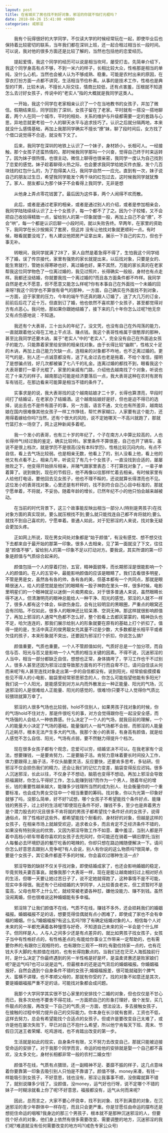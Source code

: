 ```yaml
---
layout: post
title: 在省城买了房也找不到好对象，邪淫的你就不怕打光棍吗？
date: 2018-08-26 15:41:00 +0800
categories: 戒邪淫
---
```


　　我有个玩得很好的大学同学，不仅读大学的时候经常玩在一起，即使毕业后也保持着比较密切的联系，当年我们都在深圳上班，还一起合租过相当长一段时间。可以说，我对他的很多方面还是比较了解的，当然也包括他的恋爱经历。
　　提起爱情，我这个同学的经历可以说是相当坎坷，屡受打击。先简单介绍下，我这个同学身高有点不够，不到一米六的样子，长相比较大众，性格那是相当的单纯，没什么心机，当然也会被人认为不够成熟、稳重。可能是农村出来的原因，在穿衣打扮方面一点都不讲究，生活相当节俭朴素。从事的是技术工作，性格也是典型的IT男，比较木讷，不擅长人际交往，情商比较低，还有点害羞，压根就不知道怎么去讨好女孩子，传说中的“老实人”指的大概就是我同学这类人。
　　一开始，我这个同学在老家相亲认识了一个在当地教书的女孩子，并加了微信。假期结束后，同学回到了深圳，女孩子留在了老家。平时就有一搭没一搭地聊着，两个人在同一个城市，平时的相处、关系的维护与升级都需要一定的套路与心思，异地恋就更考验一个人的聊天水平与追求技巧了。认识之后就分隔两地，本来就没什么感情基础，再加上我那同学确实不擅长“撩”妹，聊了段时间后，女方找了个借口说觉得不合适，就没有下文了。
　　后来，我同学在深圳的地铁上认识了一个妹子，身材娇小，长相可人。一经接触，那个女孩子还蛮热情的。那时候我同学那叫一个兴奋，觉得自己终于时来运转了。因为妹子很热情，也很主动，微信上聊得也很亲密，我同学一度认为自己找到了恋爱的感觉。妹子趁着聊得火热之际，也会要求我同学给她买件衣服，发个几百块钱的红包什么的，为了抱得美人归，我同学自然一一应允。直到有一次，妹子说自己的朋友过生日，希望我同学能发个两千块的红包过去，这时候我同学就犹豫了。家人、朋友都认为那个妹子不会看得上我同学，无非是想
　　从他身上弄点零花钱罢了。最后因为这件事，两个人闹得不欢而散。
　　此后，或者是通过老家的相亲，或者是通过别人的介绍，或者是参加相亲会，我同学陆陆续续认识了上十个女孩子，每一个都不了了之。因为个子较矮，又不会把自己收拾得精致一点，留给别人的第一印象就很一般，再加上自己不会“撩”，不会“哄”，每一个都是认识后聊一小段时间，就以失败告终。早两年，在家里的资助下，我同学在长沙按揭买了套房，但这并 没有让他找对象就更顺利一点。有时候，眼看就要没戏了，有人建议他把房产证拿出来，展示一下自己的实力，但也于事无补。
　　转眼间，我同学就满了28了，家人自然是着急得不得了，生怕我这个同学结不了婚，误了传宗接代，家里有强势的家长就提出来，以后找对象，只要是女的、能生育就行，管她长得寒碜也好，离过婚也好。果不其然，万能的家长真的在老家帮我这位同学物色了一位离过婚的，我见过照片，长得确实一般般，身材也有点走样。我都还没结婚，你就要我找一个离过婚的?而且各方面条件都不咋样。我同学自然是老大不愿意，但不愿意又能怎么样呢?你有本事自己在外面找一个未婚的回来呀?我这个同学也不算很有骨气的那种，一方面，自己确实在外面找不到对象，一方面，迫于家里的压力，今年的端午节还真的跟人订婚了，送了大几万的订金，前前后后花了近十万。但直到订了婚，他也依然不喜欢那个女孩子，甚至都觉得对方有点恶心。我问他，那如果你跟她结婚了，接下来的几十年你怎么过呢?他无奈又有点伤感地说：不知道。
　　我还有个大表哥，三十出头的年纪了。没文凭，也没有自己在外闯荡的能力，一直就跟着他父母在工地上干点活、赚点钱。我这个表哥性格属于很憨厚的那种，甚至比我同学还要木讷，属于“老实人”中的“老实人”，完全没有自己在外面追女孩子的能力，只能靠着家里给安排的相亲找对象。由于长得比较“幽默”，性格又十足的木讷，再加上自己能力欠缺一点，连相亲的对象都不咋地，也不乏离过婚的。更可气的是，别人还一点诚意都没有，送了礼金过去也老是拖着，不给个准信，摆明了是想骗点钱，好几次都被骗了七八千的礼金。连离过婚的都找不到，眼看我这个大表哥要打一辈子光棍了，家里的亲戚有门路，介绍他去越南找了个对象，听说也花了十来万的样子。越南那边可能是经济要落后一点，我大表哥这种在农村有房有车有钱花，在那边看来可能算是相当不错的条件了。
　　实事求是的说，我大表哥找的这个越南姑娘才二十岁，长得也算漂亮，早段时间打了结婚证，在老家办了结婚酒。这个越南姑娘好是好，但也是迫不得已的选择，说出去也不是件有面子的事，另一方面，语言不通，文化也有所差异，越南姑娘在国内很难像其他女孩子一样工作挣钱，帮忙养家糊口，人家要有这个能力，还用得着嫁给你吗?当然，还有个很大的风险，说不定她哪天一不高兴就跑了，那就竹篮打水一场空了，网上这种新闻多着呢。
　　我一个发小的表哥，也有三十岁的年纪了，个子在南方人中算比较高的，人也长得帅气(经过我的鉴定，确实比较帅)。家里条件不算很差，自己也开了辆车，虽说不是很上档次，就是学历不是很高(没有本科学历)，性格比较沉闷内向，有点不自信，看上去气场比较弱。也是相亲无数，他看上了的，别人没看上他，看上他的他又有点看不上，相亲几年，听说见了有几十个女孩子，一直没找到合适的，屡屡挫败之下，他变得开始排斥相亲，并赌气跟家里表态：不打算找对象了，一辈子单着算了。说到做到，现在的节假日，他不再像以往那样忙着去相亲。有时候家里有人给他打电话，要他回去见女孩子，他也不理不睬的，还说就算长得漂亮也不见。这位发小的表哥找对象，心里还是有杆秤的，找不到符合自己心目中标准的，那就宁愿单着，不将就，不妥协。随着年龄的增长，已然年纪不小的他只怕会越来越被动。
　　在当前的时代背景下，这三个故事能反映出相当一部分人(特别是男孩子)在找对象方面的真实现状。要么就压根找不到;要么就只能找连自己都不肯将就的;要么就找不到自己喜欢的，宁愿单着。普通人如此，对于犯邪淫的人来说，找对象无疑会更加头疼。
　　正如网上所说，现在男女间处对象都是“始于颜值”，有没有感觉、想不想交往下去都来自于最开始的那第一印象。很多人去相亲，见了第一面就没了下文，往往是“颜值不够”，留给别人的第一印象不足以打动对方。要我说，其实所谓的第一印象是颜值与气质综合起来的。
　　颜值包括一个人的穿着打扮，五官，精神面貌等，而长期邪淫是很能影响一个人的颜值的。在人的五官中，最能影响颜值的应该是眼睛了。我们去看很多明星，不管是男是女，虽然各有各的帅，各有各的美，但基本都有一个共同点，那就是眼睛很迷人，给人的感觉就是他们的眼睛有一股子神韵在里头一样，很多时候，电影里明星们的一个眼神就足以迷倒一片痴男痴女。对于很多普通人来说，虽然眼睛长得不迷人，但清澈明亮的眼神总能给人一种干净、阳光的感觉。邪淫的人就不一样了，很多人都有这个体会，纵欲伤身后，会有比较明显的黑眼圈，严重点的眼窝还会有凹陷。不仅如此，很多人的眼神还比较呆滞、空洞无神。那这样就很影响颜值了，再加上邪淫的人通常气色都不怎么好，整个脸看上去都灰蒙蒙的，精神劲头也不足，哈欠连连的，那我们展示给别人的形象就要在原有的基础上打个折扣了。值得一提的是，生活中真正的俊男靓女充其量不过是少数，大多数都是长相平平或者欠佳的孩子，本来形象就不突出，还要因为邪淫打个折扣，你说怎么搞?
　　颜值重要，气质也重要。一个人不管颜值如何，气质好总是一个加分项，而自信与否、阳光与否又是影响一个人气质的相当关键的因素。不得不说，沉迷邪淫的人当中，相当一部分都缺乏自信，想想也正常，身体搞垮了，学习工作也干不过别人，很多人甚至还因为邪淫过度导致那方面有的不行而自卑不已，请问自信该从何而来呢?有人甚至连找对象走出第一步的自信都没有。说到阳光，经常偷偷摸摸看些见不得人的小电影，脑袋里经常邪思邪念的人，你怎么可能指望他能有多阳光?我们说一个人阳光，是能感受到对方从内而外散发出一种正能量、阳光的气场，沉迷邪淫的人是很难给人正能量、阳光的感觉的，很难!你只要不让人觉得你气质比较猥琐就算万幸了。
　　邪淫的人很多气场也比较弱，hold不住别人，如果男孩子找对象的时候，你的气场hold不住对方，那是件很吃亏的事，对方会觉得跟你在一起没安全感，而气场强的人会给人一种依靠感。什么决定了一个人的气场，就我目前的理解，一个人的能量大小决定了气场的基础，能量强的人一般气场都不会弱，而邪淫的人能量几近耗尽，根本无法产生多大的气场。我那个发小的表哥，有身高有颜值，就是给人感觉不怎么自信、阳光，气场有点弱，要不然魅力得提升个档次。
　　现在很多女孩子都有个观念，恋爱可以穷，结婚坚决不可以。在我老家有个说法，想要赚钱，一是要肯努力，二是要脑子活。肯努力意味着要长时间投入工作，体力要跟得上;脑子活，不仅头脑要灵活，反应要快，还要肯多思考，多钻研。但邪淫不仅会损伤我们的精力，还会让我们的记忆力变差，脑袋变得反应迟钝。很多人沉迷邪淫，长此以往，不仅身子不想动，脑筋也变得不想动。再加上邪淫会导致损福漏财，你怎么干得好工作，怎么能赚到钱?而作为一个男人，随着年纪的增长，钱的重要性越来越大，能赚多少钱理所当然的成为别人、社会衡量你的一个重要标准，也会成为男女交往中一个相当重要的筹码。找对象，你以为光第一印象好就够了吗，没那么简单，好不好?试想，哪个女孩子不希望能找个条件好点、能赚钱的男孩子，过上好的生活呢?即使现在条件不好，赚钱不多，至少也是奔着男方是个潜力股去的!况且很多不肯将就的男孩子都希望找个条件好点的女孩子，说得通俗点，除了性格好这些外，都希望能找个耐看的、身材好的对象，但越是这样的女孩子，在相亲市场上就越受欢迎，追求者众多，而且肯定不乏经济条件不错的，如果没有特别突出的优势，又因为邪淫导致工作不如意、囊中羞涩，当别人都是开着中高档小轿车带着你喜欢的女孩子去兜风时，你可能还在骑着一辆旧摩托;当别人每餐必去环境舒适的餐厅吃香的喝辣的，你却只想在路边摊随便解决一下。请问你怎么好意思去跟别人竞争呢?有人会说，别人有你说的这么物质吗?很简单，你要是个女孩子，其它条件都差不多的时候，你会喜欢过哪种生活一点?
　　邪淫导致的缺财不仅关乎找对象，即使结婚成家了，也还会影响婚姻的稳定，毕竟贫贱夫妻百事哀。就像我那个大表哥一样，现在是能让越南媳妇过上相对好点的生活，但哪一天要让她过苦日子了，说不定她就得跑了，这种事情不是不可能，现实中多得很。我还有个已经结婚的大学同学，人比较善良老实，但工资暂时不是蛮高，父母也帮不上什么忙，就经常被老婆各种怼，嫌他没能力、赚不到钱。虽然没闹离婚，但也很难说这种婚姻能有多幸福。
　　邪淫除了让我们颜值不在线，气质不在线，赚钱不多外，还会损耗我们的婚姻福报。婚姻福报不足的话，想要觅得佳偶就有点小困难了，即使成了家也不会有幸福的婚姻。什么?婚姻福报?有这么玄吗?除了有确定结婚对象的人，相信每个人对未来的另一半都充满着各种憧憬与好奇，不知道自己未来的另一半会是个什么样子。但同样是人，人与人之间多少还是有点差异的，就比如男孩子找女孩子，女孩子当中有性格好点的，有性格差点的;有能给你事业工作带来一定帮助的，也有需要你养的;有跟你三观相符的，也有跟你三观不一样的;有勤俭持家一点的，也有花钱大手大脚的;有颜值在线的，也有长得抱歉点的。当我们还在茫茫人海孤独前行时，是什么决定了你最终遇到的另一半性格是好是坏，是温柔贤惠还是败家娘们呢?是运气吗?也可以说是运气，但最根本的还是运气背后的婚姻福报。你婚姻福报好，自然会遇到个自身条件不错的女孩子;婚姻福报差，很可能就碰到个脾气大、蛮横不讲理，也不孝顺父母的，那就有你受的了。找的对象不如意还是其次，要是婚姻福报严重不足的话，可能找对象都会成问题。
　　我那个大学同学其实很不甘心家里的安排找个二婚的对象，但也仅仅是不甘心而已，我多次劝他不要舍不得花钱，一方面把自己的形象打理好，做个发型，买几件靓点的衣服，再改变一下自己的气质;另一方面，想法设法，多去接触女孩子，在接触的过程中努力提升自己的交际能力。你本身在长沙就有套房，工资也不低，这样去努力，总会有希望能找个合适点的女孩子。但或许是要改变自己太难了，或许是他在屡次失败下，早已对自己不抱什么希望，所以他宁肯每天下班、周末、节假日沉迷王者荣耀、吃鸡游戏，也不肯踏出改变的第一步。
　　生活就是如此的现实，自身条件有限，又不努力去改变自己，那就只能被迫接受命运的安排了。对于我那个同学而言，命运的给他的安排就是娶一个自己都不喜欢，没太多文化，身材长相都非常一般的农村二婚女性!
　　颜值不在线，气质有点猥琐，还一副精神不足、萎靡不振的样子，这几点意味着你要靠第一印象去吸引别人只怕是不靠谱了。颜值不够，money来凑，有钱一样能吸引到女孩子，不好意思，钱也没有，邪淫让我事事不顺，没倒霉就算不错了，就别说赚多少钱了。没颜值，没money，运气好也行呀，说不定哪个不错的妹子一时糊涂就看上你了呢!不好意思，福报都没有，运气从何而来呢?
　　因此，总而言之，大家不要心怀侥幸，找不到对象、找不到满意的对象，在沉迷邪淫的青少年群体中一样存在，而且只会更严重。你是甘愿任由命运的摆布还是想扼住命运的咽喉?我身边的那三个男孩子，根本就不是那种沉迷邪淫的人，但要找个好点的对象，他们身上依然有很多需要改变、需要调整的地方，沉迷邪淫的我们呢?难道就没有任何需要改变的地方吗?(戒色专家公众号)